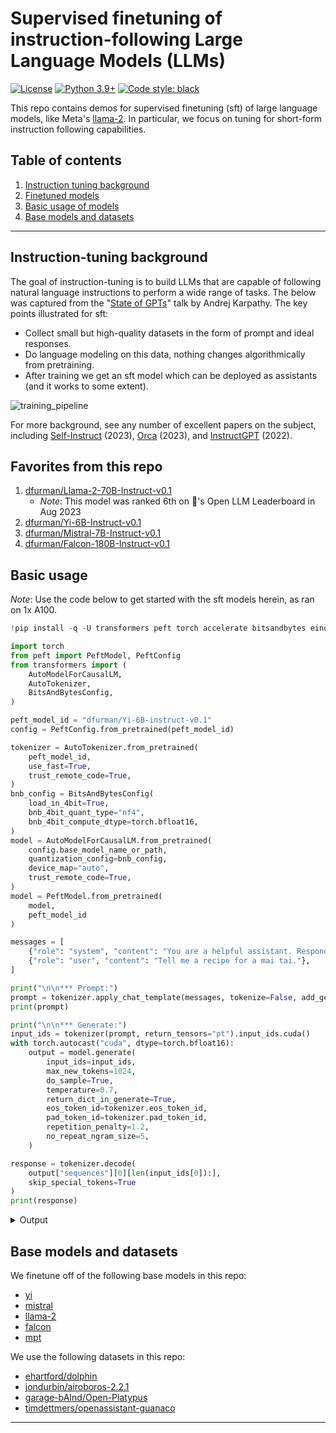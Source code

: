 # Supervised finetuning of instruction-following Large Language Models (LLMs)

[![License](https://img.shields.io/badge/License-Apache_2.0-green.svg)](https://github.com/daniel-furman/Polyglot-or-Not/blob/main/LICENSE) 
[![Python 3.9+](https://img.shields.io/badge/python-3.9+-blue.svg)](https://www.python.org/downloads/release/python-390/) 
[![Code style: black](https://img.shields.io/badge/code%20style-black-000000.svg)](https://github.com/psf/black) 

This repo contains demos for supervised finetuning (sft) of large language models, like Meta's [llama-2](https://huggingface.co/meta-llama/Llama-2-7b-hf). In particular, we focus on tuning for short-form instruction following capabilities.

## Table of contents

1. [Instruction tuning background](https://github.com/daniel-furman/sft-demos#instruction-tuning-background)
2. [Finetuned models](https://github.com/daniel-furman/sft-demos#favorites-from-this-repo)
3. [Basic usage of models](https://github.com/daniel-furman/sft-demos#basic-usage)
4. [Base models and datasets](https://github.com/daniel-furman/sft-demos#base-models-and-datasets)


---

## Instruction-tuning background

The goal of instruction-tuning is to build LLMs that are capable of following natural language instructions to perform a wide range of tasks. The below was captured from the "[State of GPTs](https://www.youtube.com/watch?v=bZQun8Y4L2A)" talk by Andrej Karpathy. The key points illustrated for sft:

* Collect small but high-quality datasets in the form of prompt and ideal responses. 
* Do language modeling on this data, nothing changes algorithmically from pretraining. 
* After training we get an sft model which can be deployed as assistants (and it works to some extent).

![training_pipeline](https://raw.githubusercontent.com/daniel-furman/sft-demos/main/assets/assistant_training_pipeline.png)

For more background, see any number of excellent papers on the subject, including [Self-Instruct](https://arxiv.org/pdf/2212.10560.pdf) (2023), [Orca](https://arxiv.org/pdf/2306.02707.pdf) (2023), and [InstructGPT](https://arxiv.org/pdf/2203.02155.pdf) (2022). 

## Favorites from this repo

1. [dfurman/Llama-2-70B-Instruct-v0.1](https://huggingface.co/dfurman/llama-2-70b-dolphin-v0.1)
    *  *Note*: This model was ranked 6th on 🤗's Open LLM Leaderboard in Aug 2023
2. [dfurman/Yi-6B-Instruct-v0.1](https://huggingface.co/dfurman/Yi-6B-Instruct-v0.1) 
3. [dfurman/Mistral-7B-Instruct-v0.1](https://huggingface.co/dfurman/Mistral-7B-Instruct-v0.1) 
4. [dfurman/Falcon-180B-Instruct-v0.1](https://huggingface.co/dfurman/Falcon-180B-Instruct-v0.1) 

## Basic usage

*Note*: Use the code below to get started with the sft models herein, as ran on 1x A100.  

```python
!pip install -q -U transformers peft torch accelerate bitsandbytes einops sentencepiece

import torch
from peft import PeftModel, PeftConfig
from transformers import (
    AutoModelForCausalLM,
    AutoTokenizer,
    BitsAndBytesConfig,
)
```

```python
peft_model_id = "dfurman/Yi-6B-instruct-v0.1"
config = PeftConfig.from_pretrained(peft_model_id)

tokenizer = AutoTokenizer.from_pretrained(
    peft_model_id,
    use_fast=True,
    trust_remote_code=True,
)
bnb_config = BitsAndBytesConfig(
    load_in_4bit=True,
    bnb_4bit_quant_type="nf4",
    bnb_4bit_compute_dtype=torch.bfloat16,
)
model = AutoModelForCausalLM.from_pretrained(
    config.base_model_name_or_path,
    quantization_config=bnb_config,
    device_map="auto",
    trust_remote_code=True,
)
model = PeftModel.from_pretrained(
    model, 
    peft_model_id
)
```

```python
messages = [
    {"role": "system", "content": "You are a helpful assistant. Respond as briefly as possible."},    
    {"role": "user", "content": "Tell me a recipe for a mai tai."},
]

print("\n\n*** Prompt:")
prompt = tokenizer.apply_chat_template(messages, tokenize=False, add_generation_prompt=True)
print(prompt)

print("\n\n*** Generate:")
input_ids = tokenizer(prompt, return_tensors="pt").input_ids.cuda()
with torch.autocast("cuda", dtype=torch.bfloat16):
    output = model.generate(
        input_ids=input_ids,
        max_new_tokens=1024,
        do_sample=True,
        temperature=0.7,
        return_dict_in_generate=True,
        eos_token_id=tokenizer.eos_token_id,
        pad_token_id=tokenizer.pad_token_id,
        repetition_penalty=1.2,
        no_repeat_ngram_size=5,
    )

response = tokenizer.decode(
    output["sequences"][0][len(input_ids[0]):], 
    skip_special_tokens=True
)
print(response)
```

<details>

<summary>Output</summary>

**Prompt**: <|im_start|>system
You are a helpful assistant. Respond as briefly as possible.<|im_end|>
<|im_start|>user
Tell me a recipe for a mai tai.<|im_end|>
<|im_start|>assistant

**Generation**: Here's one simple version of the classic Mai Tai cocktail:

1 oz White Rum (Bacardi, Don Papa, etc.) ➕ ½ oz Coconut Cream Liqueur (Malibu or Coco Lopez)
2 tsp Simple Syrup ➕ Dash Orange Bitters
3-4 Ice Cubes

Shake all ingredients in a shaker filled with ice until well chilled and strain into an old fashioned glass over fresh crushed ice. Garnish with mint leaves if desired. Enjoy!

</details>

## Base models and datasets

We finetune off of the following base models in this repo:

* [yi](https://huggingface.co/01-ai)
* [mistral](https://huggingface.co/mistralai/Mistral-7B-v0.1)
* [llama-2](https://huggingface.co/meta-llama/Llama-2-70b-hf)
* [falcon](https://huggingface.co/tiiuae/falcon-180B)
* [mpt](https://huggingface.co/mosaicml/mpt-7b)

We use the following datasets in this repo:

* [ehartford/dolphin](https://huggingface.co/datasets/ehartford/dolphin)
* [jondurbin/airoboros-2.2.1](https://huggingface.co/datasets/jondurbin/airoboros-2.2.1)
* [garage-bAInd/Open-Platypus](https://huggingface.co/datasets/garage-bAInd/Open-Platypus)
* [timdettmers/openassistant-guanaco](https://huggingface.co/datasets/timdettmers/openassistant-guanaco)

---
